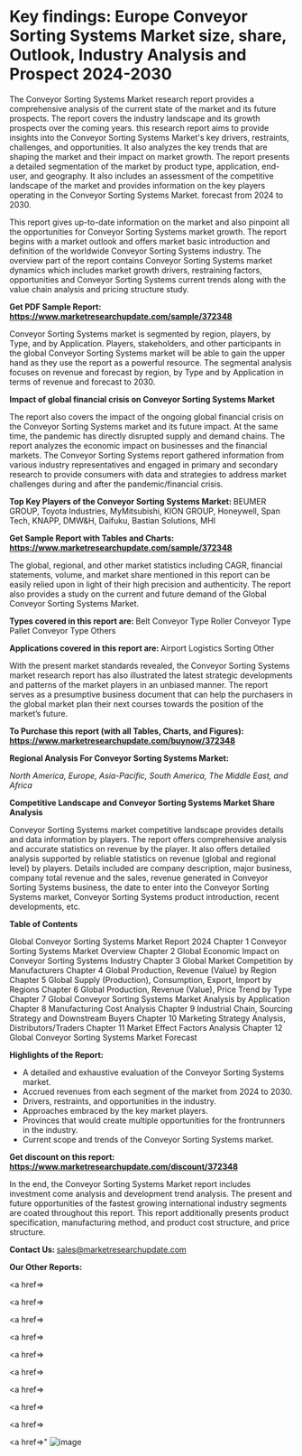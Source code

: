 # Key findings: Europe Conveyor Sorting Systems Market size, share, Outlook, Industry Analysis and Prospect 2024-2030

The Conveyor Sorting Systems Market research report provides a comprehensive analysis of the current state of the market and its future prospects. The report covers the industry landscape and its growth prospects over the coming years. this research report aims to provide insights into the Conveyor Sorting Systems Market's key drivers, restraints, challenges, and opportunities. It also analyzes the key trends that are shaping the market and their impact on market growth. The report presents a detailed segmentation of the market by product type, application, end-user, and geography. It also includes an assessment of the competitive landscape of the market and provides information on the key players operating in the Conveyor Sorting Systems Market. forecast from 2024 to 2030.

This report gives up-to-date information on the market and also pinpoint all the opportunities for Conveyor Sorting Systems market growth. The report begins with a market outlook and offers market basic introduction and definition of the worldwide Conveyor Sorting Systems industry. The overview part of the report contains Conveyor Sorting Systems market dynamics which includes market growth drivers, restraining factors, opportunities and Conveyor Sorting Systems current trends along with the value chain analysis and pricing structure study.

<strong><b>Get PDF Sample Report: <a href=https://www.marketresearchupdate.com/sample/372348>https://www.marketresearchupdate.com/sample/372348</a></b></strong>

Conveyor Sorting Systems market is segmented by region, players, by Type, and by Application. Players, stakeholders, and other participants in the global Conveyor Sorting Systems market will be able to gain the upper hand as they use the report as a powerful resource. The segmental analysis focuses on revenue and forecast by region, by Type and by Application in terms of revenue and forecast to 2030.

<strong><b>Impact of global financial crisis on Conveyor Sorting Systems Market</b></strong>

The report also covers the impact of the ongoing global financial crisis on the Conveyor Sorting Systems market and its future impact. At the same time, the pandemic has directly disrupted supply and demand chains. The report analyzes the economic impact on businesses and the financial markets. The Conveyor Sorting Systems report gathered information from various industry representatives and engaged in primary and secondary research to provide consumers with data and strategies to address market challenges during and after the pandemic/financial crisis.

<strong><b>Top Key Players of the Conveyor Sorting Systems Market:
</b></strong>BEUMER GROUP, Toyota Industries, MyMitsubishi, KION GROUP, Honeywell, Span Tech, KNAPP, DMW&H, Daifuku, Bastian Solutions, MHI<strong><b>
</b></strong>

<strong><b>Get Sample Report with Tables and Charts: <a href=https://www.marketresearchupdate.com/sample/372348>https://www.marketresearchupdate.com/sample/372348</a></b></strong>

The global, regional, and other market statistics including CAGR, financial statements, volume, and market share mentioned in this report can be easily relied upon in light of their high precision and authenticity. The report also provides a study on the current and future demand of the Global Conveyor Sorting Systems Market.

<strong><b>Types covered in this report are:
</b></strong>Belt Conveyor Type
Roller Conveyor Type
Pallet Conveyor Type
Others<strong><b>
</b></strong>

<strong><b>Applications covered in this report are:
</b></strong>Airport
Logistics Sorting
Other<strong><b>
</b></strong>

With the present market standards revealed, the Conveyor Sorting Systems market research report has also illustrated the latest strategic developments and patterns of the market players in an unbiased manner. The report serves as a presumptive business document that can help the purchasers in the global market plan their next courses towards the position of the market’s future.

<strong><b>To Purchase this report (with all Tables, Charts, and Figures): <a href=https://www.marketresearchupdate.com/buynow/372348>https://www.marketresearchupdate.com/buynow/372348</a></b></strong>

<strong><b>Regional Analysis For Conveyor Sorting Systems Market:</b></strong>

<em><i>North America, Europe, Asia-Pacific, South America, The Middle East, and Africa</i></em>

<strong><b>Competitive Landscape and Conveyor Sorting Systems Market Share Analysis</b></strong>

Conveyor Sorting Systems market competitive landscape provides details and data information by players. The report offers comprehensive analysis and accurate statistics on revenue by the player. It also offers detailed analysis supported by reliable statistics on revenue (global and regional level) by players. Details included are company description, major business, company total revenue and the sales, revenue generated in Conveyor Sorting Systems business, the date to enter into the Conveyor Sorting Systems market, Conveyor Sorting Systems product introduction, recent developments, etc.

<strong><b>Table of Contents</b></strong>

Global Conveyor Sorting Systems Market Report 2024
Chapter 1 Conveyor Sorting Systems Market Overview
Chapter 2 Global Economic Impact on Conveyor Sorting Systems Industry
Chapter 3 Global Market Competition by Manufacturers
Chapter 4 Global Production, Revenue (Value) by Region
Chapter 5 Global Supply (Production), Consumption, Export, Import by Regions
Chapter 6 Global Production, Revenue (Value), Price Trend by Type
Chapter 7 Global Conveyor Sorting Systems Market Analysis by Application
Chapter 8 Manufacturing Cost Analysis
Chapter 9 Industrial Chain, Sourcing Strategy and Downstream Buyers
Chapter 10 Marketing Strategy Analysis, Distributors/Traders
Chapter 11 Market Effect Factors Analysis
Chapter 12 Global Conveyor Sorting Systems Market Forecast

<strong><b>Highlights of the Report:</b></strong>

- A detailed and exhaustive evaluation of the Conveyor Sorting Systems market.
- Accrued revenues from each segment of the market from 2024 to 2030.
- Drivers, restraints, and opportunities in the industry.
- Approaches embraced by the key market players.
- Provinces that would create multiple opportunities for the frontrunners in the industry.
- Current scope and trends of the Conveyor Sorting Systems market.

<strong><b>Get discount on this report: <a href=https://www.marketresearchupdate.com/discount/372348>https://www.marketresearchupdate.com/discount/372348</a></b></strong>

In the end, the Conveyor Sorting Systems Market report includes investment come analysis and development trend analysis. The present and future opportunities of the fastest growing international industry segments are coated throughout this report. This report additionally presents product specification, manufacturing method, and product cost structure, and price structure.

<strong><b>Contact Us:
</b></strong>sales@marketresearchupdate.com

<strong>Our Other Reports:</strong>

<a href=></a>

<a href=></a>

<a href=></a>

<a href=></a>

<a href=></a>

<a href=></a>

<a href=></a>

<a href=></a>

<a href=></a>

<a href=></a>"
![image](https://github.com/Gayatrikarjule/Market-Analysis-360/assets/97346546/1b7fbddd-12c0-4b16-9e57-7e51c06dd69a)
